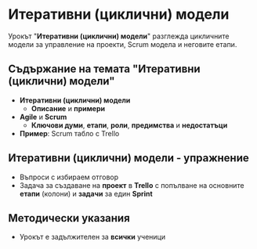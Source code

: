 # Итеративни (циклични) модели

Урокът "**Итеративни (циклични) модели**" разглежда цикличните модели за управление на проекти, Scrum модела и неговите етапи.

## Съдържание на темата "Итеративни (циклични) модели"
  - **Итеративни (циклични) модели**
    - **Описание** и **примери**
  - **Agile** и **Scrum**
    - **Ключови думи**, **етапи**, **роли**, **предимства** и **недостатъци**
  - **Пример**: Scrum табло с Trello

## Итеративни (циклични) модели - упражнение
 - Въпроси с избираем отговор
 - Задача за създаване на **проект** в **Trello** с попълване на основните **етапи** (колони) и **задачи** за един **Sprint**

## Методически указания
  - Урокът е задължителен за **всички** ученици
